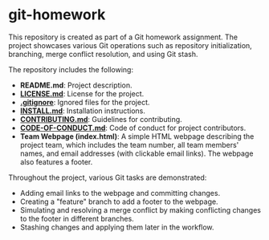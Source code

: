 # git-homework

This repository is created as part of a Git homework assignment. The project showcases various Git operations such as repository initialization, branching, merge conflict resolution, and using Git stash.

The repository includes the following:
- **README.md**: Project description.
- **[LICENSE.md](LICENSE)**: License for the project.
- **[.gitignore](.gitignore)**: Ignored files for the project.
- **[INSTALL.md](INSTALL.md)**: Installation instructions.
- **[CONTRIBUTING.md](CONTRIBUTING.md)**: Guidelines for contributing.
- **[CODE-OF-CONDUCT.md](CODE-OF-CONDUCT.md)**: Code of conduct for project contributors.
- **Team Webpage (index.html)**: A simple HTML webpage describing the project team, which includes the team number, all team members' names, and email addresses (with clickable email links). The webpage also features a footer.

Throughout the project, various Git tasks are demonstrated:
- Adding email links to the webpage and committing changes.
- Creating a "feature" branch to add a footer to the webpage.
- Simulating and resolving a merge conflict by making conflicting changes to the footer in different branches.
- Stashing changes and applying them later in the workflow.
